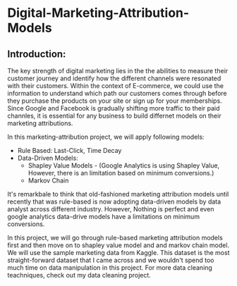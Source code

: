 # Digital-Marketing-Attribution-Models

## Introduction:
The key strength of digital marketing lies in the the abilities to measure their customer journey and identify how the different channels were resonated with their customers. Within the context of E-commerce, we could use the information to understand which path our customers comes through before they purchase the products on your site or sign up for your memberships. Since Google and Facebook is gradually shifting more traffic to their paid channles, it is essential for any business to build differnet models on their marketing attributions.

In this marketing-attribution project, we will apply following models:
* Rule Based: Last-Click, Time Decay
* Data-Driven Models:
    * Shapley Value Models - (Google Analytics is using Shapley Value, However, there is an limitation based on minimum conversions.)
    * Markov Chain

It's remarkbale to think that old-fashioned marketing attribution models until recently that was rule-based is now adopting data-driven models by data analyst across different industry. However, Nothing is perfect and even google analytics data-drive models have a limitations on minimum conversions.

In this project, we will go through rule-based marketing attribution models first and then move on to shapley value model and and markov chain model. We will use the sample marketing data from Kaggle. This dataset is the most straight-forward dataset that I came across and we wouldn't spend too much time on data manipulation in this project. For more data cleaning teachniques, check out my data cleaning project.
